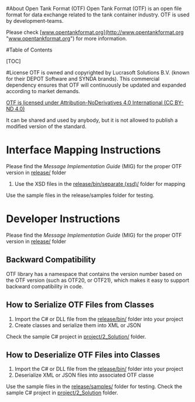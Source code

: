 #About Open Tank Format (OTF)
Open Tank Format (OTF) is an open file format for data exchange related to the tank container industry. OTF is used by development-teams.

Please check [www.opentankformat.org](http://www.opentankformat.org "www.opentankformat.org") for more information.

#Table of Contents

[TOC]

#License
OTF is owned and copyrighted by Lucrasoft Solutions B.V. (known for their DEPOT Software and SYNDA brands). This commercial dependency ensures that OTF will continuously be updated and expanded according to market demands. 

[OTF is licensed under Attribution-NoDerivatives 4.0 International (CC BY-ND 4.0)](https://creativecommons.org/licenses/by-nd/4.0/ "OTF is licensed under Attribution-NoDerivatives 4.0 International (CC BY-ND 4.0)")


It can be shared and used by anybody, but it is not allowed to publish a modified version of the standard.

# Interface Mapping Instructions
Please find the _Message Implementation Guide_ (MIG) for the proper OTF version in [release/](release/) folder

1. Use the XSD files in the [release/bin/separate (xsd)/](release/bin/separate%20(xsd)) folder for mapping

Use the sample files in the release/samples folder for testing.

# Developer Instructions
Please find the _Message Implementation Guide_ (MIG) for the proper OTF version in [release/](release/) folder

## Backward Compatibility
OTF library has a namespace that contains the version number based on the OTF version (such as OTF20, or OTF21), which makes it easy to support backward compatibility in code.

## How to Serialize OTF Files from Classes
1. Import the C# or DLL file from the [release/bin/](release/bin/) folder into your project
2. Create classes and serialize them into XML or JSON

Check the sample C# project in [project/2_Solution/](project/2_Solution/) folder.

## How to Deserialize OTF Files into Classes
1. Import the C# or DLL file from the [release/bin/](release/bin/) folder into your project
2. Deserialize XML or JSON files into associated OTF classe

Use the sample files in the [release/samples/](release/samples/) folder for testing.
Check the sample C# project in [project/2_Solution](project/2_Solution/) folder.
